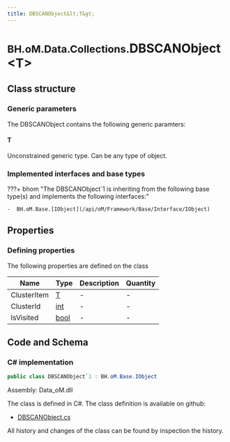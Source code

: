 ```yaml
---
title: DBSCANObject&lt;T&gt;
---
```


# <small>BH.oM.Data.Collections.</small>**DBSCANObject&lt;T&gt;**



## Class structure

### Generic parameters

The DBSCANObject contains the following generic paramters:

#### T

Unconstrained generic type. Can be any type of object.

### Implemented interfaces and base types

???+ bhom "The DBSCANObject`1 is inheriting from the following base type(s) and implements the following interfaces:"

    -  BH.oM.Base.[IObject](/api/oM/Framework/Base/Interface/IObject)


## Properties



### Defining properties

The following properties are defined on the class

| Name             | Type             | Description      | Quantity         |
|------------------|------------------|------------------|------------------|
| ClusterItem | [T](#t) | - | - |
| ClusterId | [int](https://learn.microsoft.com/en-us/dotnet/api/System.Int32?view=netstandard-2.0) | - | - |
| IsVisited | [bool](https://learn.microsoft.com/en-us/dotnet/api/System.Boolean?view=netstandard-2.0) | - | - |


## Code and Schema

### C# implementation

``` C# title="C#"
public class DBSCANObject`1 : BH.oM.Base.IObject
```

Assembly: Data_oM.dll

The class is defined in C#. The class definition is available on github:

- [DBSCANObject.cs](https://github.com/BHoM/BHoM/blob/develop/Data_oM/Collections\DBSCANObject.cs)

All history and changes of the class can be found by inspection the history.
